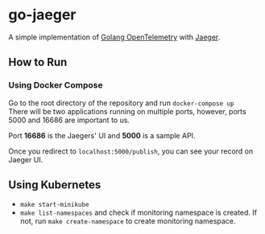# go-jaeger
A simple implementation of [Golang OpenTelemetry](https://opentelemetry.io/docs/instrumentation/go) with [Jaeger](https://www.jaegertracing.io).

## How to Run
### Using Docker Compose
Go to the root directory of the repository and run `docker-compose up`
<br />
There will be two applications running on multiple ports, however, ports 5000 and 16686 are important to us.

Port <b>16686</b> is the Jaegers' UI and <b>5000</b> is a sample API.

Once you redirect to `localhost:5000/publish`, you can see your record on Jaeger UI.

## Using Kubernetes
* `make start-minikube`
* `make list-namespaces` and check if monitoring namespace is created. If not, run `make create-namespace` to create monitoring namespace.